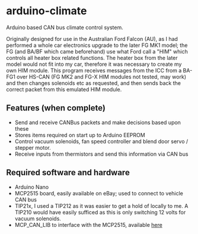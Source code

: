 # arduino-climate

Arduino based CAN bus climate control system.

Originally designed for use in the Australian Ford Falcon (AU), as I had performed a whole car electronics upgrade to the later FG MK1 model; the FG (and BA/BF which came beforehand) use what Ford call a "HIM" which controls all heater box related functions. The heater box from the later model would not fit into my car, therefore it was necessary to create my own HIM module. This program receives messages from the ICC from a BA-FG1 over HS-CAN (FG MK2 and FG-X HIM modules not tested, may work) and then changes solenoids etc as requested, and then sends back the correct packet from this emulated HIM module.

## Features (when complete)
- Send and receive CANBus packets and make decisions based upon these
- Stores items required on start up to Arduino EEPROM
- Control vacuum solenoids, fan speed controller and blend door servo / stepper motor.
- Receive inputs from thermistors and send this information via CAN bus

## Required software and hardware
- Arduino Nano
- MCP2515 board, easily available on eBay; used to connect to vehicle CAN bus
- TIP21x, I used a TIP212 as it was easier to get a hold of locally to me. A TIP210 would have easily sufficed as this is only switching 12 volts for vacuum solenoids.
- MCP_CAN_LIB to interface with the MCP2515, available [here](https://github.com/coryjfowler/MCP_CAN_lib)